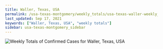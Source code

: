 ```yaml
---
title: Waller, Texas, USA
permalink: /usa-texas-montgomery/weekly_totals/usa-texas-waller-weekly_totals.html
last_updated: Sep 17, 2021
keywords: ["Waller, Texas, USA", "weekly totals"]
sidebar: usa-texas-montgomery_sidebar
---
```


![Weekly Totals of Confirmed Cases for Waller, Texas, USA](/covid_tracker/images/graphs/usa-texas-waller-weekly_totals_graph.png)
